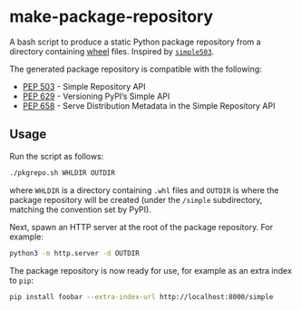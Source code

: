 # make-package-repository

A bash script to produce a static Python package repository from a directory containing [wheel](https://peps.python.org/pep-0427/) files. Inspired by [`simple503`](https://github.com/repo-helper/simple503).

The generated package repository is compatible with the following:

* [PEP 503](https://peps.python.org/pep-0503/) - Simple Repository API
* [PEP 629](https://peps.python.org/pep-0629/) - Versioning PyPI’s Simple API
* [PEP 658](https://peps.python.org/pep-0658/) - Serve Distribution Metadata in the Simple Repository API

## Usage

Run the script as follows:

```bash
./pkgrepo.sh WHLDIR OUTDIR
```

where `WHLDIR` is a directory containing `.whl` files and `OUTDIR` is where the package repository will be created (under the `/simple` subdirectory, matching the convention set by PyPI).

Next, spawn an HTTP server at the root of the package repository. For example:

```bash
python3 -m http.server -d OUTDIR
```

The package repository is now ready for use, for example as an extra index to `pip`:

```bash
pip install foobar --extra-index-url http://localhost:8000/simple
```
